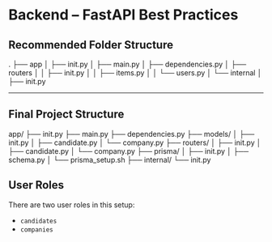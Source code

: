 # Backend – FastAPI Best Practices

## Recommended Folder Structure

.
├── app
│ ├── init.py
│ ├── main.py
│ ├── dependencies.py
│ ├── routers
│ │ ├── init.py
│ │ ├── items.py
│ │ └── users.py
│ └── internal
│ ├── init.py


---

## Final Project Structure

app/
├── init.py
├── main.py
├── dependencies.py
├── models/
│ ├── init.py
│ ├── candidate.py
│ └── company.py
├── routers/
│ ├── init.py
│ ├── candidate.py
│ └── company.py
├── prisma/
│ ├── init.py
│ ├── schema.py
│ └── prisma_setup.sh
├── internal/
└── init.py

## User Roles

There are two user roles in this setup:

- `candidates`
- `companies`